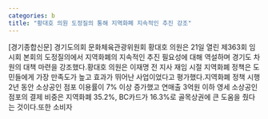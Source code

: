 ```yaml
---
categories: b
title: "황대호 의원 도정질의 통해 지역화폐 지속적인 추진 강조"
---
```

[경기종합신문] 경기도의회 문화체육관광위원회 황대호 의원은 21일 열린 제363회 임시회 본회의 도정질의에서 지역화폐의 지속적인 추진 필요성에 대해 역설하며 경기도 차원의 대책 마련을 강조했다.황대호 의원은 이재명 전 지사 재임 시절 지역화폐 정책은 도민들에게 가장 만족도가 높고 효과가 뛰어난 사업이었다고 평가했다.지역화폐 정책 시행 2년 동안 소상공인 점포 이용률이 7% 이상 증가했고 연매출 3억원 이하 영세 소상공인 점포의 결제 비중은 지역화폐 35.2%, BC카드가 16.3%로 골목상권에 큰 도움을 줬다는 것이다.또한 소비자